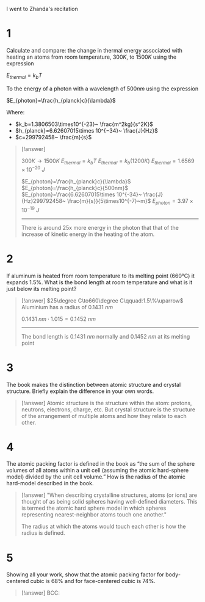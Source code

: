I went to Zhanda's recitation

# 1

Calculate and compare: the change in thermal energy associated with  heating an atoms from room temperature, $300 K$, to $1500 K$ using the expression

$E_{thermal}=k_bT$

To the energy of a photon with a wavelength of $500 nm$ using the expression

$E_{photon}=\frac{h_{planck}c}{\lambda}$

Where:
- $k_b=1.3806503\times10^{-23}~ \frac{m^2kg}{s^2K}$
- $h_{planck}=6.62607015\times 10^{−34}~ \frac{J}{Hz}$
- $c=299792458~ \frac{m}{s}$

> [!answer]
> 
> $300K\to1500K$
> $E_{thermal}=k_bT$
> $E_{thermal}=k_b(1200K)$
> $E_{thermal}=1.6569\times10^{-20}~ J$
>  
> $E_{photon}=\frac{h_{planck}c}{\lambda}$
> $E_{photon}=\frac{h_{planck}c}{500nm}$
> $E_{photon}=\frac{6.62607015\times 10^{-34}~ \frac{J}{Hz}299792458~ \frac{m}{s}}{5\times10^{-7}~m}$
> $E_{photon}=3.97\times10^{-19}~J$
> 
> ---
> 
> There is around 25x more energy in the photon that that of the increase of kinetic energy in the heating of the atom.

# 2

If aluminum is heated from room temperature to its melting point (660°C) it expands 1.5%. What is the bond length at room temperature and what is it just below its melting point?

> [!answer]
> $25\degree C\to660\degree C\qquad:1.5\%\uparrow$
> Aluminium has a radius of $0.1431~nm$
> 
> $0.1431~nm\cdot1.015=0.1452~nm$
> 
> ---
> 
> The bond length is $0.1431~nm$ normally and $0.1452~nm$ at its melting point

# 3

The book makes the distinction between atomic structure and crystal structure. Briefly explain the difference in your own words.

> [!answer]
> Atomic structure is the structure within the atom: protons, neutrons, electrons, charge, etc. But crystal structure is the structure of the arrangement of multiple atoms and how they relate to each other.

# 4

The atomic packing factor is defined in the book as “the sum of the sphere volumes of all atoms within a unit cell (assuming the atomic hard-sphere model) divided by the unit cell volume.” How is the radius of the atomic hard-model described in the book.

> [!answer]
> "When describing crystalline structures, atoms (or ions) are thought of as being solid spheres having well-defined diameters. This is termed the atomic hard sphere model in which spheres representing nearest-neighbor atoms touch one another."
> 
> The radius at which the atoms would touch each other is how the radius is defined.

# 5

Showing all your work, show that the atomic packing factor for body-centered cubic is 68% and for face-centered cubic is 74%.

> [!answer]
> BCC:
> 
